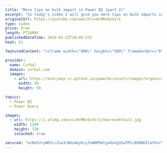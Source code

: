 ```yaml
---
title: "More tips on bulk import in Power BI (part 2)"
excerpt: "In today's video I will give you more tips on bulk imports in Power BI: Bulk import pdfs, parameters available and more! #powerquery #curbal #powerbi   Previous video on bulk import: 2:52 https://www.youtube.com/watch?v=qdcAoZU8B8Q  M functions covered: Pdf.Tables: https://docs.microsoft.com/en-us/powerquery-m/pdf-table"
originalUrl: https://youtube.com/watch?v=BrMHv6zVsrI
type: video
price: Free
length: PT16M4S
publishedDateTime: 2019-03-22T18:05:53Z
heat: 51

featuredContent: "<iframe width=\"800\" height=\"500\" frameborder=\"0\" src=\"https://www.youtube.com/embed/BrMHv6zVsrI\" allow=\"accelerometer; autoplay; encrypted-media; gyroscope; picture-in-picture\" allowfullscreen></iframe>"

provider:
  name: Curbal
  domain: curbal.com
  images:
    - url: https://everyday-cc.github.io/powerbi/assets/images/organizations/curbal.com-50x50.jpg
      width: 50
      height: 50

topics:
  - Power BI
  - Power Query

images:
  - url: https://i.ytimg.com/vi/BrMHv6zVsrI/maxresdefault.jpg
    width: 1280
    height: 720
    isCached: true

secured: "ncNohJ+yWR2s/Ziw3cNdsAUyKcyfoWNPRdcgvKuVg1EwTMlLBODWGICaYhxrSMwXHYSiO1PY700tHOCWmd40TKZQ49Bt1dOc35Xsj41nQfybXRmGfzacEw4UJ1j8gaIchnVeATqouuLDpPaqx5WtP6Ugkx75AM8Yartq9GZtrxgkhkoKXhyItpTlEcIdqdu8NvqCt+hKCopF/QNR3iSBQMeFQCvRZPbPuB//F7SzOYBmOfGKdjDnlCIZbNMS72xAOeABDBv/p/AcaPL5CRt3K/6wS1AB1IHRHrJRt2Eipbiuh+56vtaVT+DnMa5A8pGCYTGkckBXoAezwAA0hTuTJ3JXb58k2XHWvUB6NvKvuiD0VO2akIzqS7GML4pBmNEKLzFmbbLWz/vGK/kxKJ8vUpci/4IU2A7NWW73tU7WG4c=;Q01C4C4LpnwYxQYKhASyQQ=="
---
```


